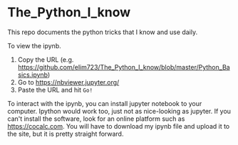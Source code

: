 # The_Python_I_know
This repo documents the python tricks that I know and use daily.

To view the ipynb. 
1. Copy the URL (e.g. https://github.com/elim723/The_Python_I_know/blob/master/Python_Basics.ipynb)
2. Go to https://nbviewer.jupyter.org/
3. Paste the URL and hit `Go!`

To interact with the ipynb, you can install jupyter notebook to your computer.
Ipython would work too, just not as nice-looking as jupyter. If you can't install
the software, look for an online platform such as https://cocalc.com. You will
have to download my ipynb file and upload it to the site, but it is pretty
straight forward. 
